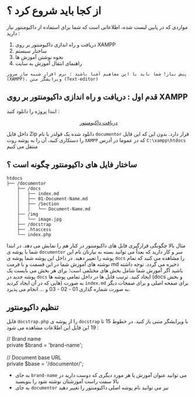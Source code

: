 از کجا باید شروع کرد ؟
======================

مواردی که در پایین لیست شده، اطلاعاتی است که شما برای استفاده از داکیومنتور نیاز دارید : 

1. دریافت و راه اندازی داکیومنتور بر روی XAMPP
2. ساختار سیستم
3. نحوه نوشتن آموزش ها
4. راهنمای انتقال آموزش به سایت

~~~
پیش نیاز! شما باید با این مفاهیم آشنا باشید : نرم افزار شبیه ساز سرور (XAMPP)، ویرایشگر متن (Text-editor)
~~~

قدم اول : دریافت و راه اندازی داکیومنتور بر روی XAMPP
----------------------------------------

ابتدا پروژه را دانلود کنید :

<center><a href="https://github.com/p-tavafi/documentor" class="btn btn-primary btn-lg">دریافت داکیومنتور</a></center>

داخل فایل Zip دانلود شده یک فولدر با نام `documentor` قرار دارد. بدون این که این فایل را دستکاری کنید، آن را به پوشه روت `XAMPP` که در عموما در آدرس `C:\xampp\htdocs` منتقل می کنیم


ساختار فایل های داکیومنتور چگونه است ؟
--------------------------------------

~~~
htdocs
├── /documentor
	├── /docs
    │	├── index.md
	│	├── 01-Document-Name.md
    │	├── /Section
	│	│	└── Document-Name.md
    ├── /img
	│	└── image.jpg
    ├── /docstrap
    ├── .htaccess
	└── index.php
~~~

مثال بالا چگونگی قرارگیری فایل های داکیومنتور در کنار هم را نمایش می دهد. در ابتدا شما با پوشه ی `documentor` سر و کار دارید که بعداً می توانید بسته به نیازتان نام این پوشه را تغییر دهید.
در داخل این پوشه شما پوشه ی `docs` را مشاهده می کنید که تمام نوشته های آموزش شما در این قسمت و با فرمت md ذخیره می گردد. توجه داشته باشید اگر آموزش شما شامل بخش های مختلفی است؛ برای هر بخش می بایست یک پوشه جدید در `docs` ایجاد کنید.
ترتیب فایل ها در داخل تمامی پوشه ها (docs و بخش هایی که در آن ایجاد کردید) به صورت `index.md` برای صفحه اصلی و برای صفحات دیگر به صورت شماره گذاری 01 - 02 - 03 و ... انجام می پذیرد.

تنظیم داکیومنتور
----------------

فایل `docstrap.php` را از پوشه ی `docstrap` با ویرایشگر متنی باز کنید. در خطوط 15 تا 19 این فایل این اطلاعات مشاهده می شود :

<div style="direction:ltr !important;">
	// Brand name<br>
	private $brand = 'brand-name';<br>
	<br>
	// Document base URL<br>
	private $base = '/documentor/';
</div>

- به جای `brand-name` می توانید عنوان آموزش یا هر مورد دیگری که دوست دارید در بالا سمت راست آموزشتان نوشته شود را بنویسید
- به جای `documentor` نیز می توانید نام پوشه اصلی داکیومنتور را تغییر دهید
